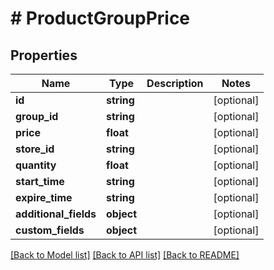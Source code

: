 # # ProductGroupPrice

## Properties

Name | Type | Description | Notes
------------ | ------------- | ------------- | -------------
**id** | **string** |  | [optional]
**group_id** | **string** |  | [optional]
**price** | **float** |  | [optional]
**store_id** | **string** |  | [optional]
**quantity** | **float** |  | [optional]
**start_time** | **string** |  | [optional]
**expire_time** | **string** |  | [optional]
**additional_fields** | **object** |  | [optional]
**custom_fields** | **object** |  | [optional]

[[Back to Model list]](../../README.md#models) [[Back to API list]](../../README.md#endpoints) [[Back to README]](../../README.md)
